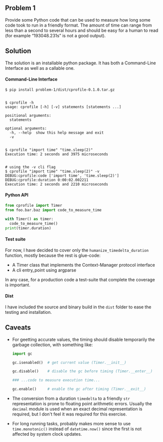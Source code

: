 ## Problem 1

Provide some Python code that can be used to measure how long some code took to run in a
friendly format. The amount of time can range from less than a second to several hours and
should be easy for a human to read (for example “193048.231s” is not a good output).

## Solution

The solution is an installable python package. It has both a Command-Line Interface as well as a callable one.

#### Command-Line Interface

```shell
$ pip install problem-1/dist/cprofile-0.1.0.tar.gz


$ cprofile -h
usage: cprofile [-h] [-v] statements [statements ...]

positional arguments:
  statements

optional arguments:
  -h, --help  show this help message and exit
  -v


$ cprofile "import time" "time.sleep(2)"
Execution time: 2 seconds and 3975 microseconds


# using the -v cli flag
$ cprofile "import time" "time.sleep(2)" -v
DEBUG:cprofile:code ['import time', 'time.sleep(2)']
DEBUG:cprofile:duration 0:00:02.002211
Execution time: 2 seconds and 2210 microseconds
```

#### Python API

```python
from cprofile import Timer
from foo.bar.baz import code_to_measure_time

with Timer() as timer:
  code_to_measure_time()
print(timer.duration)
```

#### Test suite

For now, I have decided to cover only the `humanize_timedelta_duration` function, mostly because the rest is glue-code:

- A Timer class that implements the Context-Manager protocol interface
- A cli entry_point using argparse

In any case, for a production code a test-suite that complete the coverage is important.

#### Dist

I have included the source and binary build in the `dist` folder to ease the testing and installation.

## Caveats

- For geetting accurate values, the timing should disable temporarily the garbage collection, with something like:

  ```python
  import gc
  
  gc.isenabled()  # get current value (Timer.__init__)
  
  gc.disable()    # disable the gc before timing (Timer.__enter__)
  
  ### ...code to measure execution time...
  
  gc.enable()     # enable the gc after timing (Timer.__exit__)
  ```

- The conversion from a duration `timedelta` to a friendly `str` representation is prone to floating point arithmetic errors. Usually the `decimal` module is used when an exact decimal representation is required, but I don't feel it was required for this exercise.

- For long running tasks, probably makes more sense to use `time.monotonic()`  instead of `datetime.now()` since the first is not affected by system clock updates.
